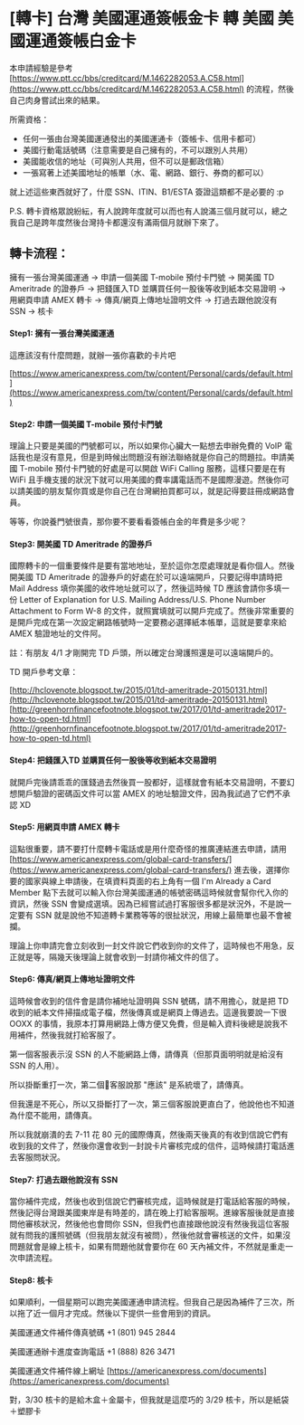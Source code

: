 [轉卡] 台灣 美國運通簽帳金卡 轉 美國 美國運通簽帳白金卡
====

本申請經驗是參考 [https://www.ptt.cc/bbs/creditcard/M.1462282053.A.C58.html](https://www.ptt.cc/bbs/creditcard/M.1462282053.A.C58.html) 的流程，然後自己肉身嘗試出來的結果。


所需資格：

* 任何一張由台灣美國運通發出的美國運通卡（簽帳卡、信用卡都可） 
* 美國行動電話號碼（注意需要是自己擁有的，不可以跟別人共用）
* 美國能收信的地址（可與別人共用，但不可以是郵政信箱）
* 一張寫著上述美國地址的帳單（水、電、網路、銀行、券商的都可以）

就上述這些東西就好了，什麼 SSN、ITIN、B1/ESTA 簽證這類都不是必要的 :p

P.S. 轉卡資格眾說紛紜，有人說跨年度就可以而也有人說滿三個月就可以，總之我自己是跨年度然後台灣持卡都還沒有滿兩個月就辦下來了。

## 轉卡流程：

擁有一張台灣美國運通 -> 申請一個美國 T-mobile 預付卡門號 -> 開美國 TD Ameritrade 的證券戶 -> 把錢匯入TD 並購買任何一股後等收到紙本交易證明 -> 用網頁申請 AMEX 轉卡 -> 傳真/網頁上傳地址證明文件 -> 打過去跟他說沒有 SSN -> 核卡



#### Step1: 擁有一張台灣美國運通

這應該沒有什麼問題，就辦一張你喜歡的卡片吧

[https://www.americanexpress.com/tw/content/Personal/cards/default.html](https://www.americanexpress.com/tw/content/Personal/cards/default.html)


#### Step2: 申請一個美國 T-mobile 預付卡門號

理論上只要是美國的門號都可以，所以如果你心臟大一點想去申辦免費的 VoIP 電話我也是沒有意見，但是到時候出問題沒有辦法聯絡就是你自己的問題拉。申請美國 T-mobile 預付卡門號的好處是可以開啟 WiFi Calling 服務，這樣只要是在有 WiFi 且手機支援的狀況下就可以用美國的費率講電話而不是國際漫遊。然後你可以請美國的朋友幫你買或是你自己在台灣網拍買都可以，就是記得要註冊成網路會員。

等等，你說養門號很貴，那你要不要看看簽帳白金的年費是多少呢？


#### Step3: 開美國 TD Ameritrade 的證券戶

國際轉卡的一個重要條件是要有當地地址，至於這你怎麼處理就是看你個人。然後開美國 TD Ameritrade 的證券戶的好處在於可以遠端開戶，只要記得申請時把 Mail Address 填你美國的收件地址就可以了，然後這時候 TD 應該會請你多填一份 Letter of Explanation for U.S. Mailing Address/U.S. Phone Number Attachment to Form W-8 的文件，就照實填就可以開戶完成了。然後非常重要的是開戶完成在第一次設定網路帳號時一定要務必選擇紙本帳單，這就是要拿來給 AMEX 驗證地址的文件阿。

註：有朋友 4/1 才剛開完 TD 戶頭，所以確定台灣護照還是可以遠端開戶的。

TD 開戶參考文章：

[http://hclovenote.blogspot.tw/2015/01/td-ameritrade-20150131.html](http://hclovenote.blogspot.tw/2015/01/td-ameritrade-20150131.html)
[http://greenhornfinancefootnote.blogspot.tw/2017/01/td-ameritrade2017-how-to-open-td.html](http://greenhornfinancefootnote.blogspot.tw/2017/01/td-ameritrade2017-how-to-open-td.html)


#### Step4: 把錢匯入TD 並購買任何一股後等收到紙本交易證明

就開戶完後請乖乖的匯錢過去然後買一股都好，這樣就會有紙本交易證明，不要幻想開戶驗證的密碼函文件可以當 AMEX 的地址驗證文件，因為我試過了它們不承認 XD



#### Step5: 用網頁申請 AMEX 轉卡

這點很重要，請不要打什麼轉卡電話或是用什麼奇怪的推廣連結進去申請，請用 [https://www.americanexpress.com/global-card-transfers/](https://www.americanexpress.com/global-card-transfers/) 進去後，選擇你要的國家與線上申請後，在填資料頁面的右上角有一個 I'm Already a Card Member 點下去就可以輸入你台灣美國運通的帳號密碼這時候就會幫你代入你的資訊，然後 SSN 會變成選填。因為已經嘗試過打客服很多都是狀況外，不是說一定要有 SSN 就是說他不知道轉卡業務等等的很扯狀況，用線上最簡單也最不會被攔。

理論上你申請完會立刻收到一封文件說它們收到你的文件了，這時候也不用急，反正就是等，隔幾天後理論上就會收到一封請你補文件的信了。


#### Step6: 傳真/網頁上傳地址證明文件

這時候會收到的信件會是請你補地址證明與 SSN 號碼，請不用擔心，就是把 TD 收到的紙本文件掃描成電子檔，然後傳真或是網頁上傳過去。這邊我要說一下很 OOXX 的事情，我原本打算用網路上傳方便又免費，但是輸入資料後總是說我不用補件，然後我就打給客服了。

第一個客服表示沒 SSN 的人不能網路上傳，請傳真（但那頁面明明就是給沒有 SSN 的人用）。

所以掛斷重打一次，第二個客服說那 "應該" 是系統壞了，請傳真。

但我還是不死心，所以又掛斷打了一次，第三個客服說更直白了，他說他也不知道為什麼不能用，請傳真。

所以我就崩潰的去 7-11 花 80 元的國際傳真，然後兩天後真的有收到信說它們有收到我的文件了，然後你還會收到一封說卡片審核完成的信件，這時候請打電話進去客服問狀況。

#### Step7: 打過去跟他說沒有 SSN

當你補件完成，然後也收到信說它們審核完成，這時候就是打電話給客服的時候，然後記得台灣跟美國東岸是有時差的，請在晚上打給客服啊。進線客服後就是直接問他審核狀況，然後他也會問你 SSN，但我們也直接跟他說沒有然後我這位客服就有問我的護照號碼（但我朋友就沒有被問），然後他就會審核送的文件，如果沒問題就會是線上核卡，如果有問題他就會要你在 60 天內補文件，不然就是重走一次申請流程。


#### Step8: 核卡

如果順利，一個星期可以跑完美國運通申請流程。但我自己是因為補件了三次，所以拖了近一個月才完成。然後以下提供一些會用到的資訊。

美國運通文件補件傳真號碼 +1 (801) 945 2844

美國運通辦卡進度查詢電話 +1 (888) 826 3471

美國運通文件補件線上網址 [https://americanexpress.com/documents](https://americanexpress.com/documents)

對，3/30 核卡的是給木盒＋金屬卡，但我就是這麼巧的 3/29 核卡，所以是紙袋＋塑膠卡

